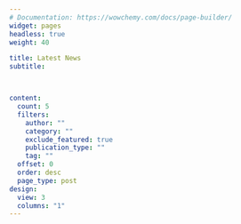```yaml
---
# Documentation: https://wowchemy.com/docs/page-builder/
widget: pages
headless: true
weight: 40

title: Latest News
subtitle:



content:
  count: 5
  filters:
    author: ""
    category: ""
    exclude_featured: true
    publication_type: ""
    tag: ""
  offset: 0
  order: desc
  page_type: post
design:
  view: 3
  columns: "1"
---
```

